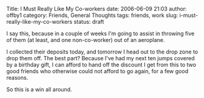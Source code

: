 Title: I Must Really Like My Co-workers
date: 2006-06-09 21:03
author: offby1
category: Friends, General Thoughts
tags: friends, work
slug: i-must-really-like-my-co-workers
status: draft

I say this, because in a couple of weeks I\'m going to assist in throwing five of them (at least, and one non-co-worker) out of an aeroplane.

I collected their deposits today, and tomorrow I head out to the drop zone to drop them off. The best part? Because I\'ve had my next ten jumps covered by a birthday gift, I can afford to hand off the discount I get from this to two good friends who otherwise could not afford to go again, for a few good reasons.

So this is a win all around.
